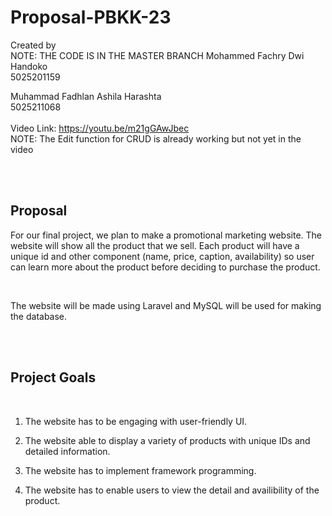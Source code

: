 # Proposal-PBKK-23

Created by <br>
NOTE: THE CODE IS IN THE MASTER BRANCH
Mohammed Fachry Dwi Handoko <br>
5025201159 <br>

Muhammad Fadhlan Ashila Harashta <br>
5025211068 <br><br>
Video Link: https://youtu.be/m21gGAwJbec<br>
NOTE: The Edit function for CRUD is already working but not yet in the video

<br>
<br>

## Proposal

For our final project, we plan to make a promotional marketing website.
The website will show all the product that we sell.
Each product will have a unique id and other component (name, price, caption, availability) so user can learn more about the product before deciding to purchase the product.

<br>

The website will be made using Laravel and MySQL will be used for making the database.

<br>
<br>

## Project Goals

<br>

1. The website has to be engaging with user-friendly UI. <br>

2. The website able to display a variety of products with unique IDs and detailed information. <br>

3. The website has to implement framework programming. <br>

4. The website has to enable users to view the detail and availibility of the product. <br>









